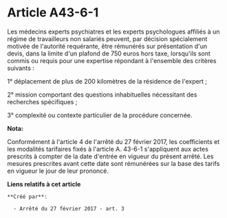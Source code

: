 # Article A43-6-1

Les médecins experts psychiatres et les experts psychologues affiliés à un régime de travailleurs non salariés peuvent, par
décision spécialement motivée de l'autorité requérante, être rémunérés sur présentation d'un devis, dans la limite d'un
plafond de 750 euros hors taxe, lorsqu'ils sont commis ou requis pour une expertise répondant à l'ensemble des critères
suivants : 

1° déplacement de plus de 200 kilomètres de la résidence de l'expert ; 

2° mission comportant des questions inhabituelles nécessitant des recherches spécifiques ; 

3° complexité ou contexte particulier de la procédure concernée.

**Nota:**

Conformément à l'article 4 de l'arrêté du 27 février 2017, les coefficients et les modalités tarifaires fixés à l'article A.
43-6-1 s'appliquent aux actes prescrits à compter de la date d'entrée en vigueur du présent arrêté. Les mesures prescrites
avant cette date sont rémunérées sur la base des tarifs en vigueur le jour de leur prononcé.

**Liens relatifs à cet article**

	**Créé par**:

	  - Arrêté du 27 février 2017 - art. 3
